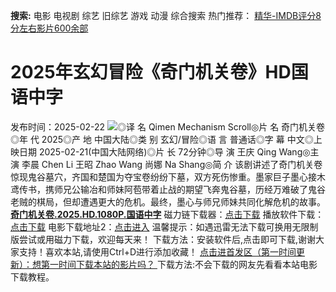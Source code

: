 **搜索:** 电影 电视剧 综艺 旧综艺 游戏 动漫 综合搜索 热门推荐： [精华-IMDB评分8分左右影片600余部](https://www.dytt8.com/html/gndy/jddy/20160320/50510.html)
# 2025年玄幻冒险《奇门机关卷》HD国语中字
发布时间：2025-02-22 
![](https://g.imgtg.com/uploads/5829/67b7e8c67eb9e.jpg)◎译 名 Qimen Mechanism Scroll◎片 名 奇门机关卷◎年 代 2025◎产 地 中国大陆◎类 别 玄幻/冒险◎语 言 普通话◎字 幕 中文◎上映日期 2025-02-21(中国大陆网络)◎片 长 72分钟◎导 演 王庆 Qing Wang◎主 演 李晨 Chen Li 王昭 Zhao Wang 尚娜 Na Shang◎简 介 该剧讲述了奇门机关卷惊现鬼谷墓穴，齐国和楚国为夺宝卷纷纷下墓，双方死伤惨重。墨家巨子墨心接木鸢传书，携师兄公输冶和师妹阿苞带着止战的期望飞奔鬼谷墓，历经万难破了鬼谷老贼的棋局，但却遭遇更大的危机。最终，墨心与师兄师妹共同化解危机的故事。[**奇门机关卷.2025.HD.1080P.国语中字**](magnet:?xt=urn:btih:606e0967ad2f0cfd7908d2c4d6b1a983d9920181&dn=%e9%98%b3%e5%85%89%e7%94%b5%e5%bd%b1dygod.org.%e5%a5%87%e9%97%a8%e6%9c%ba%e5%85%b3%e5%8d%b7.2025.HD.1080P.%e5%9b%bd%e8%af%ad%e4%b8%ad%e5%ad%97b.mp4&tr=udp%3a%2f%2ftracker.opentrackr.org%3a1337%2fannounce&tr=udp%3a%2f%2fexodus.desync.com%3a6969%2fannounce) 磁力链下载器：[点击下载](https://dygod.org/js/bt.htm "qBittorrent") 播放软件下载：[点击下载](https://dygod.org/js/player.htm "PotPlayer") 电影下载地址2：[点击进入](https://dygod.org/ "阳光电影") 温馨提示：如遇迅雷无法下载可换用无限制版尝试或用磁力下载，欢迎每天来！  下载方法：安装软件后,点击即可下载,谢谢大家支持！喜欢本站,请使用Ctrl+D进行添加收藏！ [点击进首发区（第一时间更新）：想第一时间下载本站的影片吗？ ](https://www.ygdy8.net/)下载方法:不会下载的网友先看看本站电影下载教程。